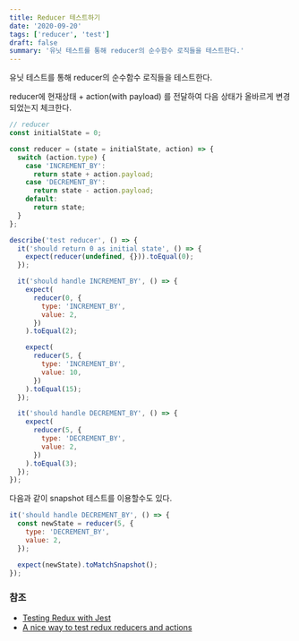 ```yaml
---
title: Reducer 테스트하기
date: '2020-09-20'
tags: ['reducer', 'test']
draft: false
summary: '유닛 테스트를 통해 reducer의 순수함수 로직들을 테스트한다.'
---
```


유닛 테스트를 통해 reducer의 순수함수 로직들을 테스트한다.

reducer에 현재상태 + action(with payload) 를 전달하여 다음 상태가 올바르게 변경되었는지 체크한다.

```js
// reducer
const initialState = 0;

const reducer = (state = initialState, action) => {
  switch (action.type) {
    case 'INCREMENT_BY':
      return state + action.payload;
    case 'DECREMENT_BY':
      return state - action.payload;
    default:
      return state;
  }
};
```

```js
describe('test reducer', () => {
  it('should return 0 as initial state', () => {
    expect(reducer(undefined, {})).toEqual(0);
  });

  it('should handle INCREMENT_BY', () => {
    expect(
      reducer(0, {
        type: 'INCREMENT_BY',
        value: 2,
      })
    ).toEqual(2);

    expect(
      reducer(5, {
        type: 'INCREMENT_BY',
        value: 10,
      })
    ).toEqual(15);
  });

  it('should handle DECREMENT_BY', () => {
    expect(
      reducer(5, {
        type: 'DECREMENT_BY',
        value: 2,
      })
    ).toEqual(3);
  });
});
```

다음과 같이 snapshot 테스트를 이용할수도 있다.

```js
it('should handle DECREMENT_BY', () => {
  const newState = reducer(5, {
    type: 'DECREMENT_BY',
    value: 2,
  });

  expect(newState).toMatchSnapshot();
});
```

### 참조

- [Testing Redux with Jest](https://dev.to/pixelplex/testing-redux-with-jest-2mfk)
- [A nice way to test redux reducers and actions](https://blog.thepete.net/blog/2019/07/15/a-nice-way-to-test-redux-reducers-and-actions---part-i/)
